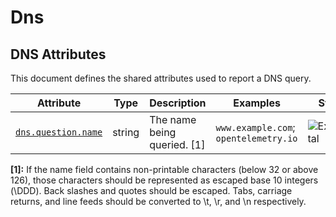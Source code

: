 <!--- Hugo front matter used to generate the website version of this page:
--->

<!-- NOTE: THIS FILE IS AUTOGENERATED. DO NOT EDIT BY HAND. -->
<!-- see templates/registry/markdown/attribute_namespace.md.j2 -->

# Dns

## DNS Attributes

This document defines the shared attributes used to report a DNS query.

| Attribute                                                                       | Type   | Description                 | Examples                              | Stability                                                        |
| ------------------------------------------------------------------------------- | ------ | --------------------------- | ------------------------------------- | ---------------------------------------------------------------- |
| <a id="`dns-question-name`" href="#`dns-question-name`">`dns.question.name`</a> | string | The name being queried. [1] | `www.example.com`; `opentelemetry.io` | ![Experimental](https://img.shields.io/badge/-experimental-blue) |

**[1]:** If the name field contains non-printable characters (below 32 or above 126), those characters should be represented as escaped base 10 integers (\DDD). Back slashes and quotes should be escaped. Tabs, carriage returns, and line feeds should be converted to \t, \r, and \n respectively.
